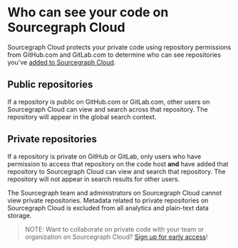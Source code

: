 # Who can see your code on Sourcegraph Cloud

Sourcegraph Cloud protects your private code using repository permissions from GitHub.com and GitLab.com to determine who can see repositories you've [added to Sourcegraph Cloud](../how-to/adding_repositories_to_cloud.md).

## Public repositories
If a repository is public on GitHub.com or GitLab.com, other users on Sourcegraph Cloud can view and search across that repository. The repository will appear in the global search context.

## Private repositories
If a repository is private on GitHub or GitLab, only users who have permission to access that repository on the code host **and** have added that repository to Sourcegraph Cloud can view and search that repository. The repository will not appear in search results for other users.

The Sourcegraph team and administrators on Sourcegraph Cloud cannot view private repositories. Metadata related to private repositories on Sourcegraph Cloud is excluded from all analytics and plain-text data storage.

> NOTE: Want to collaborate on private code with your team or organization on Sourcegraph Cloud? [Sign up for early access](https://share.hsforms.com/1copeCYh-R8uVYGCpq3s4nw1n7ku)!
